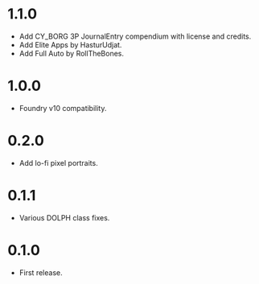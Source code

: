 # 1.1.0

- Add CY_BORG 3P JournalEntry compendium with license and credits.
- Add Elite Apps by HasturUdjat.
- Add Full Auto by RollTheBones.

# 1.0.0

- Foundry v10 compatibility.

# 0.2.0

- Add lo-fi pixel portraits.

# 0.1.1

- Various DOLPH class fixes.

# 0.1.0

- First release.
